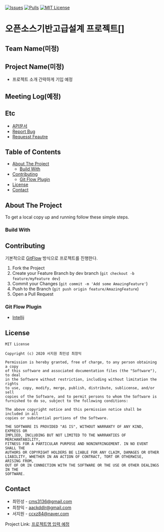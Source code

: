 [![Issues][issues-shield]][issues-url]
[![Pulls][pulls-shield]][pulls-url]
[![MIT License][license-shield]][license-url]

# 오픈소스기반고급설계 프로젝트[]


## Team Name(미정)

## Project Name(미정)

- 프로젝트 소개 간략하게 기입 예정

## Meeting Log(예정)
    

## Etc

- [API문서]()
- [Report Bug](https://github.com/chlalstjd430/open-source-project/issues/new?template=bug_report.md)
- [Requesst Feautre](https://github.com/chlalstjd430/open-source-project/issues/new?template=future_request.md)


<!-- TABLE OF CONTENTS -->
## Table of Contents

* [About The Project](#about-the-project)
    * [Build With](#build-with) 
* [Contributing](#contributing)
    * [Git Flow Plugin](#git-flow-plugin)
* [License](#license)
* [Contact](#contact)

## About The Project

To get a local copy up and running follow these simple steps.

### Build With

<!-- CONTRIBUTING -->
## Contributing

기본적으로 [GitFlow](https://danielkummer.github.io/git-flow-cheatsheet/index.ko_KR.html) 방식으로 프로젝트를 진행한다.

1. Fork the Project
2. Create your Feature Branch by dev branch (`git checkout -b feature/myFeature dev`)
3. Commit your Changes (`git commit -m 'Add some AmazingFeature'`)
4. Push to the Branch (`git push origin feature/AmazingFeature`)
5. Open a Pull Request

### Git Flow Plugin
- [Intellij](https://plugins.jetbrains.com/plugin/7315-git-flow-integration)


<!-- LICENSE -->
## License

```
MIT License

Copyright (c) 2020 서지원 최민성 최창익

Permission is hereby granted, free of charge, to any person obtaining a copy
of this software and associated documentation files (the "Software"), to deal
in the Software without restriction, including without limitation the rights
to use, copy, modify, merge, publish, distribute, sublicense, and/or sell
copies of the Software, and to permit persons to whom the Software is
furnished to do so, subject to the following conditions:

The above copyright notice and this permission notice shall be included in all
copies or substantial portions of the Software.

THE SOFTWARE IS PROVIDED "AS IS", WITHOUT WARRANTY OF ANY KIND, EXPRESS OR
IMPLIED, INCLUDING BUT NOT LIMITED TO THE WARRANTIES OF MERCHANTABILITY,
FITNESS FOR A PARTICULAR PURPOSE AND NONINFRINGEMENT. IN NO EVENT SHALL THE
AUTHORS OR COPYRIGHT HOLDERS BE LIABLE FOR ANY CLAIM, DAMAGES OR OTHER
LIABILITY, WHETHER IN AN ACTION OF CONTRACT, TORT OR OTHERWISE, ARISING FROM,
OUT OF OR IN CONNECTION WITH THE SOFTWARE OR THE USE OR OTHER DEALINGS IN THE
SOFTWARE.
```



<!-- CONTACT -->
## Contact

- 최민성 - cms3136@gmail.com
- 최창익 - aackddlr@gmail.com
- 서지원 - ccxz84@naver.com

Project Link: [프로젝트명 입력 예정](https://github.com/chlalstjd430/open-source-project)


<!-- MARKDOWN LINKS & IMAGES -->
<!-- https://www.markdownguide.org/basic-syntax/#reference-style-links -->
[issues-shield]: https://img.shields.io/github/issues/chlalstjd430/open-source-project
[issues-url]: https://github.com/chlalstjd430/open-source-project
[pulls-shield]: https://img.shields.io/github/issues-pr/chlalstjd430/open-source-project
[pulls-url]: https://github.com/chlalstjd430/open-source-project/pulls
[license-shield]: https://img.shields.io/github/license/chlalstjd430/open-source-project
[license-url]: https://github.com/chlalstjd430/open-source-project/blob/master/LICENSE.txt
